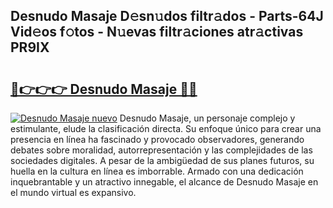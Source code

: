 ## Desnudo Masaje D𝚎sn𝚞dos filtr𝚊dos - Parts-64J Vid𝚎os f𝚘tos - N𝚞evas filtr𝚊ciones atr𝚊ctivas PR9IX

# <h2><a href="http://mbcklu8.tromn.icu/?c=Desnudo+Masaje">🔗👉👉👉 Desnudo Masaje 🔗🔗</a></h2>

[![Desnudo Masaje nuevo](https://i.imgur.com/pEAQMta.gif)](http://mbcklu8.tromn.icu/?c=Desnudo+Masaje)
Desnudo Masaje, un personaje complejo y estimulante, elude la clasificación directa. Su enfoque único para crear una presencia en línea ha fascinado y provocado observadores, generando debates sobre moralidad, autorrepresentación y las complejidades de las sociedades digitales. A pesar de la ambigüedad de sus planes futuros, su huella en la cultura en línea es imborrable. Armado con una dedicación inquebrantable y un atractivo innegable, el alcance de Desnudo Masaje en el mundo virtual es expansivo.
